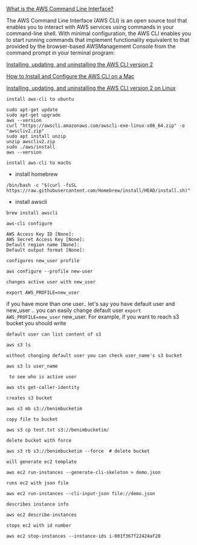[What is the AWS Command Line Interface?
](https://docs.aws.amazon.com/cli/latest/userguide/cli-chap-welcome.html)

The AWS Command Line Interface (AWS CLI) is an open source tool that enables you to interact with AWS services using commands in your command-line shell. With minimal configuration, the AWS CLI enables you to start running commands that implement functionality equivalent to that provided by the browser-based AWSManagement Console from the command prompt in your terminal program:

[Installing, updating, and uninstalling the AWS CLI version 2](https://docs.aws.amazon.com/cli/latest/userguide/install-cliv2.html)

[How to Install and Configure the AWS CLI on a Mac](https://graspingtech.com/install-and-configure-aws-cli/)

[Installing, updating, and uninstalling the AWS CLI version 2 on Linux](https://docs.aws.amazon.com/cli/latest/userguide/install-cliv2-linux.html)


`install aws-cli to ubuntu` 

```
sudo apt-get update
sudo apt-get upgrade
aws --version
curl "https://awscli.amazonaws.com/awscli-exe-linux-x86_64.zip" -o "awscliv2.zip"
sudo apt install unzip
unzip awscliv2.zip
sudo ./aws/install
aws --version
```

`install aws-cli to macOs`
- install homebrew
```
/bin/bash -c "$(curl -fsSL https://raw.githubusercontent.com/Homebrew/install/HEAD/install.sh)"
```
- install awscli
```
brew install awscli
```

`aws-cli configure`
```
AWS Access Key ID [None]:
AWS Secret Access Key [None]: 
Default region name [None]:
Default output format [None]:
```

`configures new_user profile`
```
aws configure --profile new-user 
```

`changes active user with new_user`
```
export AWS_PROFILE=new_user
```

if you have more than one user.. let's say you have default user and new_user .. you can easily change default user `export AWS_PROFILE=new_user` new_user. 
For example, if you want to reach s3 bucket you should write

`default user can list content of s3`
```
aws s3 ls 
```

`without changing default user you can check user_name's s3 bucket`
```
aws s3 ls user_name  
```

` to see who is active user`
```
aws sts get-caller-identity
```

`creates s3 bucket` 
```
aws s3 mb s3://benimbucketim
```

`copy file to bucket`
```
aws s3 cp test.txt s3://benimbucketim/ 
```

`delete bucket with force`
```
aws s3 rb s3://benimbucketim --force  # delete bucket
```

`will generate ec2 template`
```
aws ec2 run-instances --generate-cli-skeleton > demo.json 
```

`runs ec2 with json file`
```
aws ec2 run-instances --cli-input-json file://demo.json
```


`describes instance info`
```
aws ec2 describe-instances 
```

`stops ec2 with id number`
```
aws ec2 stop-instances --instance-ids i-001f367f22424af20
```

